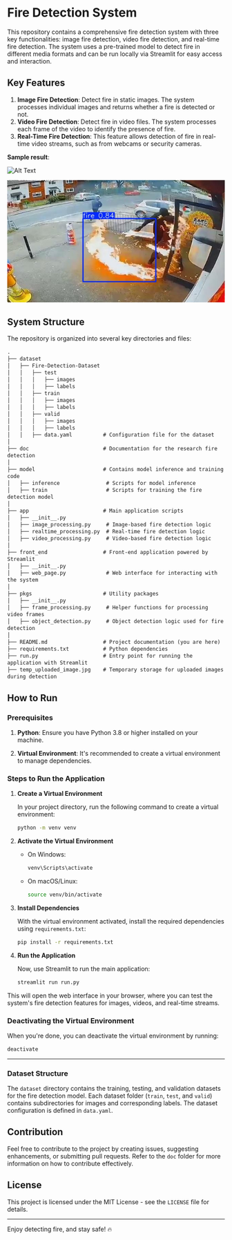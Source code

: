 # Fire Detection System

This repository contains a comprehensive fire detection system with three key functionalities: image fire detection, video fire detection, and real-time fire detection. The system uses a pre-trained model to detect fire in different media formats and can be run locally via Streamlit for easy access and interaction.

## Key Features

1. **Image Fire Detection**: Detect fire in static images. The system processes individual images and returns whether a fire is detected or not.
2. **Video Fire Detection**: Detect fire in video files. The system processes each frame of the video to identify the presence of fire.
3. **Real-Time Fire Detection**: This feature allows detection of fire in real-time video streams, such as from webcams or security cameras.

**Sample result**:

![Alt Text](sample_result/processed_video.gif)

<p align="center">
  <img src="sample_result/processed_image.jpg" alt="The system detected fire in this image, and the regions with fire have been highlighted." />
</p>

## System Structure

The repository is organized into several key directories and files:

```
.
├── dataset
│   ├── Fire-Detection-Dataset
│   │   ├── test
│   │   │   ├── images
│   │   │   ├── labels
│   │   ├── train
│   │   │   ├── images
│   │   │   ├── labels
│   │   ├── valid
│   │   │   ├── images
│   │   │   ├── labels
│   │   ├── data.yaml          # Configuration file for the dataset
│   
├── doc                        # Documentation for the research fire detection
│
├── model                      # Contains model inference and training code
│   ├── inference               # Scripts for model inference
│   ├── train                   # Scripts for training the fire detection model
│
├── app                        # Main application scripts
│   ├── __init__.py
│   ├── image_processing.py     # Image-based fire detection logic
│   ├── realtime_processing.py  # Real-time fire detection logic
│   ├── video_processing.py     # Video-based fire detection logic
│
├── front_end                  # Front-end application powered by Streamlit
│   ├── __init__.py
│   ├── web_page.py             # Web interface for interacting with the system
│
├── pkgs                       # Utility packages
│   ├── __init__.py
│   ├── frame_processing.py     # Helper functions for processing video frames
│   ├── object_detection.py     # Object detection logic used for fire detection
│
├── README.md                  # Project documentation (you are here)
├── requirements.txt           # Python dependencies
├── run.py                     # Entry point for running the application with Streamlit
├── temp_uploaded_image.jpg    # Temporary storage for uploaded images during detection
```

## How to Run

### Prerequisites

1. **Python**: Ensure you have Python 3.8 or higher installed on your machine.
   
2. **Virtual Environment**: It's recommended to create a virtual environment to manage dependencies.

### Steps to Run the Application

1. **Create a Virtual Environment**

   In your project directory, run the following command to create a virtual environment:

   ```bash
   python -m venv venv
   ```

2. **Activate the Virtual Environment**

   - On Windows:

     ```bash
     venv\Scripts\activate
     ```

   - On macOS/Linux:

     ```bash
     source venv/bin/activate
     ```

3. **Install Dependencies**

   With the virtual environment activated, install the required dependencies using `requirements.txt`:

   ```bash
   pip install -r requirements.txt
   ```

4. **Run the Application**

   Now, use Streamlit to run the main application:

   ```bash
   streamlit run run.py
   ```

This will open the web interface in your browser, where you can test the system's fire detection features for images, videos, and real-time streams.

### Deactivating the Virtual Environment

When you're done, you can deactivate the virtual environment by running:

```bash
deactivate
```

---

### Dataset Structure

The `dataset` directory contains the training, testing, and validation datasets for the fire detection model. Each dataset folder (`train`, `test`, and `valid`) contains subdirectories for images and corresponding labels. The dataset configuration is defined in `data.yaml`.

## Contribution

Feel free to contribute to the project by creating issues, suggesting enhancements, or submitting pull requests. Refer to the `doc` folder for more information on how to contribute effectively.

## License

This project is licensed under the MIT License - see the `LICENSE` file for details.

---

Enjoy detecting fire, and stay safe! 🔥